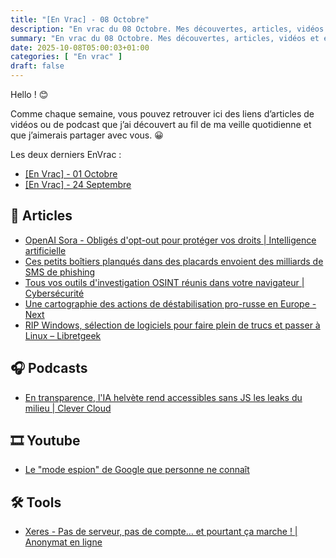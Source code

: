 ```yaml
---
title: "[En Vrac] - 08 Octobre"
description: "En vrac du 08 Octobre. Mes découvertes, articles, vidéos et écoute qui m'ont intéressé et que je veux partager."
summary: "En vrac du 08 Octobre. Mes découvertes, articles, vidéos et écoute qui m'ont intéressé et que je veux partager."
date: 2025-10-08T05:00:03+01:00
categories: [ "En vrac" ]
draft: false
---
```


Hello ! 😊

Comme chaque semaine, vous pouvez retrouver ici des liens d’articles de vidéos ou de podcast que j’ai découvert au fil de ma veille quotidienne et que j’aimerais partager avec vous. 😀

Les deux derniers EnVrac :
- [[En Vrac] - 01 Octobre](https://blog.victorprouff.fr/en-vracs/2025-10-01-envrac/)
- [[En Vrac] - 24 Septembre](https://blog.victorprouff.fr/en-vracs/2025-09-24-envrac/)


## 📖 Articles
- [OpenAI Sora - Obligés d'opt-out pour protéger vos droits | Intelligence artificielle](https://korben.info/sora-openai-copyright-opt-out-createurs.html)
- [Ces petits boîtiers planqués dans des placards envoient des milliards de SMS de phishin](https://korben.info/routeurs-milesight-smishing-phishing-sms-iot.html)g
- [Tous vos outils d'investigation OSINT réunis dans votre navigateur | Cybersécurité](https://korben.info/osint-rocks-outils-investigation-navigateur.html)
- [Une cartographie des actions de déstabilisation pro-russe en Europe - Next](https://next.ink/202607/une-cartographie-des-actions-de-destabilisation-pro-russe-en-europe/)
- [RIP Windows, sélection de logiciels pour faire plein de trucs et passer à Linux – Libretgeek](https://libretgeek.fr/2025/10/01/rip-windows-selection-de-logiciels-pour-faire-plein-de-trucs-et-passer-a-linux/)


## 🎧 Podcasts
- [En transparence, l'IA helvète rend accessibles sans JS les leaks du milieu | Clever Cloud](https://www.clever-cloud.com/podcast/en-transparence-lia-helvete-rend-accessibles-sans-js-les-leaks-du-milieu/)


## 🎞️ Youtube
- [Le "mode espion" de Google que personne ne connaît](https://www.youtube.com/watch?v=T-EDAqEj050)


## 🛠️ Tools
- [Xeres - Pas de serveur, pas de compte… et pourtant ça marche ! | Anonymat en ligne](https://korben.info/xeres-messagerie-p2p-friend-to-friend-decentralise.html)
